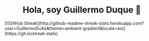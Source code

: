 
<div id="header" class="header">
  <h1 align="center">Hola, soy Guillermo Duque 👋</h1>
  [![GitHub Streak](http://github-readme-streak-stats.herokuapp.com?user=GuillermoDuKe&theme=ambient-gradient&locale=es)](https://git.io/streak-stats)
</div>  

### 

<!--
**GuillermoDuKe/GuillermoDuKe** is a ✨ _special_ ✨ repository because its `README.md` (this file) appears on your GitHub profile.

Here are some ideas to get you started:

- 🔭 I’m currently working on ...
- 🌱 I’m currently learning ...
- 👯 I’m looking to collaborate on ...
- 🤔 I’m looking for help with ...
- 💬 Ask me about ...
- 📫 How to reach me: ...
- 😄 Pronouns: ...
- ⚡ Fun fact: ...
-->
